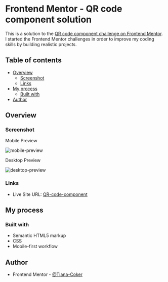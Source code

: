 # Frontend Mentor - QR code component solution

This is a solution to the [QR code component challenge on Frontend Mentor](https://www.frontendmentor.io/challenges/qr-code-component-iux_sIO_H). I started the Frontend Mentor challenges in order to improve my coding skills by building realistic projects. 

## Table of contents

- [Overview](#overview)
  - [Screenshot](#screenshot)
  - [Links](#links)
- [My process](#my-process)
  - [Built with](#built-with)
- [Author](#author)




## Overview

### Screenshot
Mobile Preview

![mobile-preview](https://user-images.githubusercontent.com/126303552/221575631-46ab6818-01c1-4881-9486-6945ad7a7c01.png)

Desktop Preview

![desktop-preview](https://user-images.githubusercontent.com/126303552/221576165-6bef1c0b-9261-40e7-98e8-a282ea20dc1b.png)

### Links
  - Live Site URL: [QR-code-component](https://tiana-coker.github.io/QR-code-component/)

## My process

### Built with

- Semantic HTML5 markup
- CSS 
- Mobile-first workflow





## Author

- Frontend Mentor - [@Tiana-Coker](https://www.frontendmentor.io/profile/Tiana-Coker)





